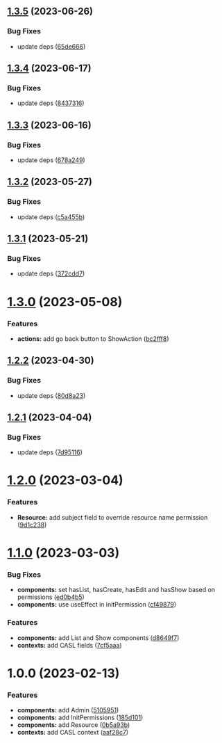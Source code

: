## [1.3.5](https://github.com/ra-libs/react-rbac/compare/v1.3.4...v1.3.5) (2023-06-26)


### Bug Fixes

* update deps ([65de666](https://github.com/ra-libs/react-rbac/commit/65de666bb520a63dfe4aa00ec9a5578a4e4fa2be))

## [1.3.4](https://github.com/ra-libs/react-rbac/compare/v1.3.3...v1.3.4) (2023-06-17)


### Bug Fixes

* update deps ([8437316](https://github.com/ra-libs/react-rbac/commit/84373161aa2525ee4111f362930eb913c35c02b0))

## [1.3.3](https://github.com/ra-libs/react-rbac/compare/v1.3.2...v1.3.3) (2023-06-16)


### Bug Fixes

* update deps ([678a249](https://github.com/ra-libs/react-rbac/commit/678a24990ef34e5e05d47b4d1b72122d1f1a8cc3))

## [1.3.2](https://github.com/ra-libs/react-rbac/compare/v1.3.1...v1.3.2) (2023-05-27)


### Bug Fixes

* update deps ([c5a455b](https://github.com/ra-libs/react-rbac/commit/c5a455bb9650944a6ab926b1abc929784230ff99))

## [1.3.1](https://github.com/ra-libs/react-rbac/compare/v1.3.0...v1.3.1) (2023-05-21)


### Bug Fixes

* update deps ([372cdd7](https://github.com/ra-libs/react-rbac/commit/372cdd77c4640d91de88b77c3b1760803a4d9d85))

# [1.3.0](https://github.com/ra-libs/react-rbac/compare/v1.2.2...v1.3.0) (2023-05-08)


### Features

* **actions:** add go back button to ShowAction ([bc2fff8](https://github.com/ra-libs/react-rbac/commit/bc2fff8ce30d72dc441ab17f5e696cf7baf5a8ac))

## [1.2.2](https://github.com/ra-libs/react-rbac/compare/v1.2.1...v1.2.2) (2023-04-30)


### Bug Fixes

* update deps ([80d8a23](https://github.com/ra-libs/react-rbac/commit/80d8a231c61892abe1c6c361173e3f0f15a14520))

## [1.2.1](https://github.com/ra-libs/react-rbac/compare/v1.2.0...v1.2.1) (2023-04-04)


### Bug Fixes

* update deps ([7d95116](https://github.com/ra-libs/react-rbac/commit/7d9511699a775e210579b132a52b486da438668b))

# [1.2.0](https://github.com/ra-libs/react-rbac/compare/v1.1.0...v1.2.0) (2023-03-04)


### Features

* **Resource:** add subject field to override resource name permission ([9d1c238](https://github.com/ra-libs/react-rbac/commit/9d1c23840d636176140cabd32e2c845a7995260c))

# [1.1.0](https://github.com/ra-libs/react-rbac/compare/v1.0.0...v1.1.0) (2023-03-03)


### Bug Fixes

* **components:** set hasList, hasCreate, hasEdit and hasShow based on permissions ([ed0b4b5](https://github.com/ra-libs/react-rbac/commit/ed0b4b5e11a011cfb7f7393c81c9c06be5d1b199))
* **components:** use useEffect in initPermission ([cf49879](https://github.com/ra-libs/react-rbac/commit/cf498791eb1530e472dd7bfa2a221ec6fe6873ec))


### Features

* **components:** add List and Show components ([d8649f7](https://github.com/ra-libs/react-rbac/commit/d8649f7add3a8832a8c34a43523ffc407cd517c8))
* **contexts:** add CASL fields ([7cf5aaa](https://github.com/ra-libs/react-rbac/commit/7cf5aaaffb13820d47654889a7ee69c87909a931))

# 1.0.0 (2023-02-13)


### Features

* **components:** add Admin ([5105951](https://github.com/ra-libs/react-rbac/commit/51059518c4350c990439347031b905f853d7bc69))
* **components:** add InitPermissions ([185d101](https://github.com/ra-libs/react-rbac/commit/185d101fb2b07f52183c0b79a46f838b15b48814))
* **components:** add Resource ([0b5a93b](https://github.com/ra-libs/react-rbac/commit/0b5a93b62ac7b6ed8cb8eb6b37d00211861f2409))
* **contexts:** add CASL context ([aaf28c7](https://github.com/ra-libs/react-rbac/commit/aaf28c767b244791d5e60e94af1d69745b648e35))
